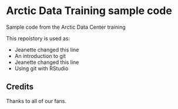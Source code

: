 # Arctic Data Training sample code
Sample code from the Arctic Data Center training

This repoistory is used as:

* Jeanette changed this line
* An introduction to git
* Jeanette changed this line
* Using git with RStudio

## Credits

Thanks to all of our fans.
